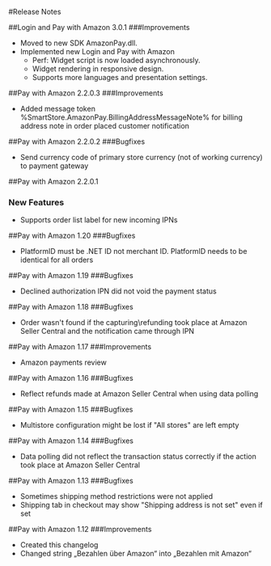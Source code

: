 ﻿#Release Notes

##Login and Pay with Amazon 3.0.1
###Improvements
* Moved to new SDK AmazonPay.dll.
* Implemented new Login and Pay with Amazon
	* Perf: Widget script is now loaded asynchronously.
	* Widget rendering in responsive design.
	* Supports more languages and presentation settings.

##Pay with Amazon 2.2.0.3
###Improvements
* Added message token %SmartStore.AmazonPay.BillingAddressMessageNote% for billing address note in order placed customer notification

##Pay with Amazon 2.2.0.2
###Bugfixes
* Send currency code of primary store currency (not of working currency) to payment gateway

##Pay with Amazon 2.2.0.1
### New Features
* Supports order list label for new incoming IPNs

##Pay with Amazon 1.20
###Bugfixes
* PlatformID must be .NET ID not merchant ID. PlatformID needs to be identical for all orders

##Pay with Amazon 1.19
###Bugfixes
* Declined authorization IPN did not void the payment status

##Pay with Amazon 1.18
###Bugfixes
* Order wasn't found if the capturing\refunding took place at Amazon Seller Central and the notification came through IPN

##Pay with Amazon 1.17
###Improvements
* Amazon payments review

##Pay with Amazon 1.16
###Bugfixes
* Reflect refunds made at Amazon Seller Central when using data polling

##Pay with Amazon 1.15
###Bugfixes
* Multistore configuration might be lost if "All stores" are left empty

##Pay with Amazon 1.14
###Bugfixes
* Data polling did not reflect the transaction status correctly if the action took place at Amazon Seller Central

##Pay with Amazon 1.13
###Bugfixes
* Sometimes shipping method restrictions were not applied
* Shipping tab in checkout may show "Shipping address is not set" even if set

##Pay with Amazon 1.12
###Improvements
* Created this changelog
* Changed string „Bezahlen über Amazon“ into „Bezahlen mit Amazon“


